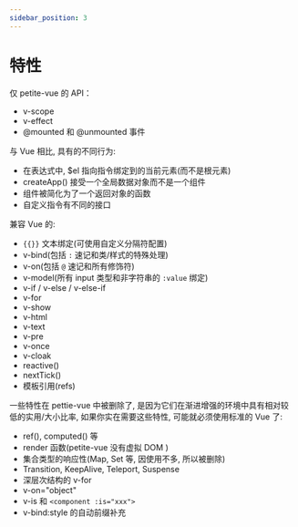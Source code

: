 ```yaml
---
sidebar_position: 3
---
```


# 特性

仅 petite-vue 的 API：

- v-scope
- v-effect
- @mounted 和 @unmounted 事件

与 Vue 相比, 具有的不同行为:

- 在表达式中, $el 指向指令绑定到的当前元素(而不是根元素)
- createApp() 接受一个全局数据对象而不是一个组件
- 组件被简化为了一个返回对象的函数
- 自定义指令有不同的接口

兼容 Vue 的:

- `{{}}` 文本绑定(可使用自定义分隔符配置)
- v-bind(包括 `:` 速记和类/样式的特殊处理)
- v-on(包括 `@` 速记和所有修饰符)
- v-model(所有 input 类型和非字符串的 `:value` 绑定)
- v-if / v-else / v-else-if
- v-for
- v-show
- v-html
- v-text
- v-pre
- v-once
- v-cloak
- reactive()
- nextTick()
- 模板引用(refs)

一些特性在 pettie-vue 中被删除了, 是因为它们在渐进增强的环境中具有相对较低的实用/大小比率, 如果你实在需要这些特性, 可能就必须使用标准的 Vue 了:

- ref(), computed() 等
- render 函数(petite-vue 没有虚拟 DOM )
- 集合类型的响应性(Map, Set 等, 因使用不多, 所以被删除)
- Transition, KeepAlive, Teleport, Suspense
- 深层次结构的 v-for
- v-on="object"
- v-is 和 `<component :is="xxx">`
- v-bind:style 的自动前缀补充